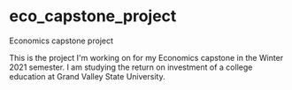 # eco_capstone_project
Economics capstone project

This is the project I'm working on for my Economics capstone in the Winter 2021 semester. I am studying the return on investment of a college education at Grand Valley State University.
